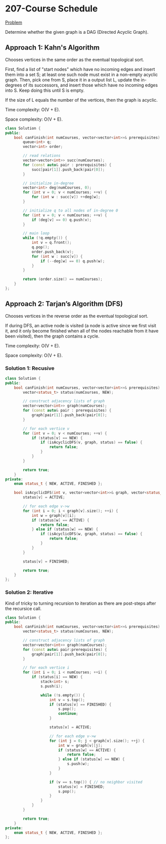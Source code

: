 # 207-Course Schedule

[Problem](https://leetcode.com/problems/course-schedule/)

Determine whether the given graph is a DAG (Directed Acyclic Graph).

## Approach 1: Kahn's Algorithm

Chooses vertices in the same order as the eventual topological sort.

First, find a list of "start nodes" which have no incoming edges and insert them into a set S; at least one such node must exist in a non-empty acyclic graph. Then, pick one from S, place it in a output list L, update the in-degrees of its successors, and insert those which have no incoming edges into S. Keep doing this until S is empty.

If the size of L equals the number of the vertices, then the graph is acyclic.

Time complexity: O(V + E).

Space complexity: O(V + E).

```c++
class Solution {
public:
    bool canFinish(int numCourses, vector<vector<int>>& prerequisites) {
        queue<int> q;
        vector<int> order;

        // read relations
        vector<vector<int>> succ(numCourses);
        for (const auto& pair : prerequisites) {
            succ[pair[1]].push_back(pair[0]);
        }

        // initialize in-degree
        vector<int> deg(numCourses, 0);
        for (int v = 0; v < numCourses; ++v) {
            for (int w : succ[v]) ++deg[w];
        }

        // initialize q to all nodes of in-degree 0
        for (int v = 0; v < numCourses; ++v) {
            if (deg[v] == 0) q.push(v);
        }

        // main loop
        while (!q.empty()) {
            int v = q.front();
            q.pop();
            order.push_back(v);
            for (int w : succ[v]) {
                if (--deg[w] == 0) q.push(w);
            }
        }

        return (order.size() == numCourses);
    }
};
```

## Approach 2: Tarjan’s Algorithm (DFS)

Chooses vertices in the reverse order as the eventual topological sort.

If during DFS, an active node is visited (a node is active since we first visit it, and it only become finished when all of the nodes reachable from it have been visited), then the graph contains a cycle.

Time complexity: O(V + E).

Space complexity: O(V + E).

### Solution 1: Recusive

```c++
class Solution {
public:
    bool canFinish(int numCourses, vector<vector<int>>& prerequisites) {
        vector<status_t> status(numCourses, NEW);

        // construct adjacency lists of graph
        vector<vector<int>> graph(numCourses);
        for (const auto& pair : prerequisites) {
            graph[pair[1]].push_back(pair[0]);
        }

        // for each vertice v
        for (int v = 0; v < numCourses; ++v) {
            if (status[v] == NEW) {
                if (isAcyclicDFS(v, graph, status) == false) {
                    return false;
                }
            }
        }

        return true;
    }
private:
    enum status_t { NEW, ACTIVE, FINISHED };

    bool isAcyclicDFS(int v, vector<vector<int>>& graph, vector<status_t>& status) {
        status[v] = ACTIVE;

        // for each edge v->w
        for (int i = 0; i < graph[v].size(); ++i) {
            int w = graph[v][i];
            if (status[w] == ACTIVE) {
                return false;
            } else if (status[w] == NEW) {
                if (isAcyclicDFS(w, graph, status) == false) {
                    return false;
                }
            }
        }

        status[v] = FINISHED;

        return true;
    }
};
```

### Solution 2: Iterative

Kind of tricky to turning recursion to iteration as there are post-steps after the recursice call.

```c++
class Solution {
public:
    bool canFinish(int numCourses, vector<vector<int>>& prerequisites) {
        vector<status_t> status(numCourses, NEW);

        // construct adjacency lists of graph
        vector<vector<int>> graph(numCourses);
        for (const auto& pair:prerequisites) {
            graph[pair[1]].push_back(pair[0]);
        }

        // for each vertice i
        for (int i = 0; i < numCourses; ++i) {
            if (status[i] == NEW) {
                stack<int> s;
                s.push(i);

                while (!s.empty()) {
                    int v = s.top();
                    if (status[v] == FINISHED) {
                        s.pop();
                        continue;
                    }

                    status[v] = ACTIVE;

                    // for each edge v->w
                    for (int j = 0; j < graph[v].size(); ++j) {
                        int w = graph[v][j];
                        if (status[w] == ACTIVE) {
                            return false;
                        } else if (status[w] == NEW) {
                            s.push(w);
                        }
                    }

                    if (v == s.top()) { // no neighbor visited
                        status[v] = FINISHED;
                        s.pop();
                    }
                }
            }
        }

        return true;
    }
private:
    enum status_t { NEW, ACTIVE, FINISHED };
};
```
